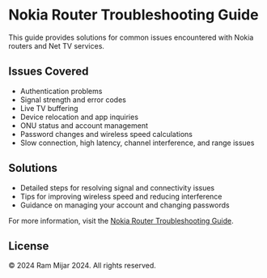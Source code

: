 # Nokia Router Troubleshooting Guide

This guide provides solutions for common issues encountered with Nokia routers and Net TV services. 

## Issues Covered
- Authentication problems
- Signal strength and error codes
- Live TV buffering
- Device relocation and app inquiries
- ONU status and account management
- Password changes and wireless speed calculations
- Slow connection, high latency, channel interference, and range issues

## Solutions
- Detailed steps for resolving signal and connectivity issues
- Tips for improving wireless speed and reducing interference
- Guidance on managing your account and changing passwords

For more information, visit the [Nokia Router Troubleshooting Guide](http://ram2020-art.github.io/NokiaRouter/).

## License
© 2024 Ram Mijar 2024. All rights reserved.
